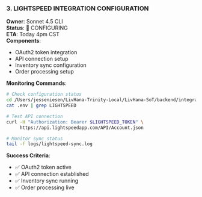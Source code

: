 ### 3. LIGHTSPEED INTEGRATION CONFIGURATION
**Owner**: Sonnet 4.5 CLI  
**Status**: 🔴 CONFIGURING  
**ETA**: Today 4pm CST  
**Components**:
- OAuth2 token integration
- API connection setup
- Inventory sync configuration
- Order processing setup

**Monitoring Commands**:
```bash
# Check configuration status
cd /Users/jesseniesen/LivHana-Trinity-Local/LivHana-SoT/backend/integration-service
cat .env | grep LIGHTSPEED

# Test API connection
curl -H "Authorization: Bearer $LIGHTSPEED_TOKEN" \
     https://api.lightspeedapp.com/API/Account.json

# Monitor sync status
tail -f logs/lightspeed-sync.log
```

**Success Criteria**:
- ✅ OAuth2 token active
- ✅ API connection established
- ✅ Inventory sync running
- ✅ Order processing live
